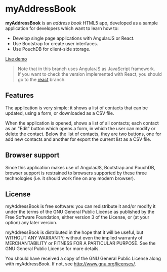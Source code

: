 myAddressBook
=============

**myAddressBook** is an _address book_ HTML5 app, developed as a sample application for developers which want to learn how to:

 * Develop single page applications with AngularJS or React.
 * Use Bootstrap for create user interfaces.
 * Use PouchDB for client-side storage.

[Live demo](http://jfmdev.github.io/myAddressBook/angular/ "myAddressBook - Live demo")

> Note that in this branch uses AngularJS as JavaScript framework.  
> If you want to check the version implemented with React, you should go to the [react](https://github.com/jfmdev/ngAddressBook/tree/react) branch.

Features
--------

The application is very simple: it shows a list of contacts that can be updated, using a form, or downloaded as a CSV file.

When the application is opened, shows a list of all contacts;
each contact as an "Edit" button which opens a form, in which the user can modify
or delete the contact. Below the list of contacts, they are two buttons, one for add new contacts and another for export the current list as a CSV file.

Browser support
---------------

Since this application makes use of AngularJS, Bootstrap and PouchDB, browser support is restrained to browsers supported by these three technologies (i.e. it should work fine on any modern browser).

License
-------

myAddressBook is free software: you can redistribute it and/or modify
it under the terms of the GNU General Public License as published by
the Free Software Foundation, either version 3 of the License, or
(at your option) any later version.

myAddressBook is distributed in the hope that it will be useful,
but WITHOUT ANY WARRANTY; without even the implied warranty of
MERCHANTABILITY or FITNESS FOR A PARTICULAR PURPOSE.  See the
GNU General Public License for more details.

You should have received a copy of the GNU General Public License
along with myAddressBook. If not, see <http://www.gnu.org/licenses/>.